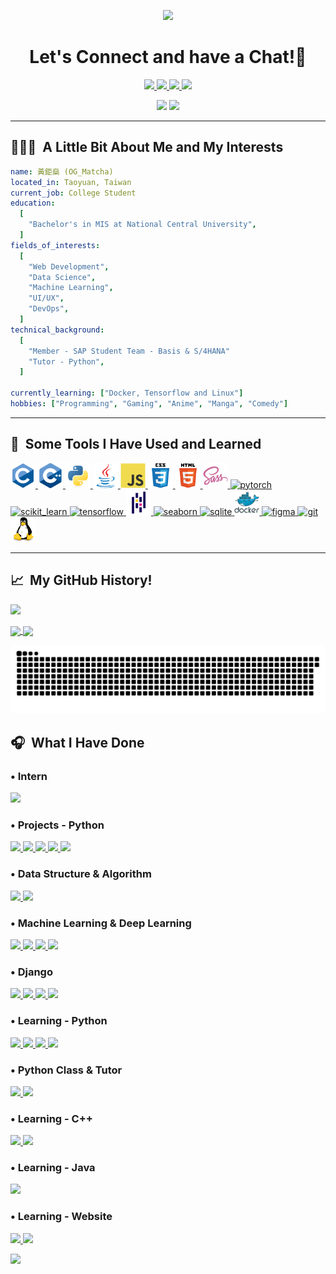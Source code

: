 <p align="center">
  <img src="https://capsule-render.vercel.app/api?type=waving&color=gradient&text=Hi!%20I'm%20OG_Matcha&height=100&section=header"/>
</p>

<h1 align="center">
  Let's Connect and have a Chat!💬
</h1>

<p align="center">
<a href="https://leetcode.com/OG_Matcha/">
  <img height="50" src="https://cdn.iconscout.com/icon/free/png-256/free-leetcode-3629476-3031539.png"/>
</a>
<a href="https://www.linkedin.com/in/ogmatcha/">
  <img height="50" src="https://user-images.githubusercontent.com/46517096/166973395-19676cd8-f8ec-4abf-83ff-da8243505b82.png"/>
</a>
<a href="https://www.facebook.com/littlejasonhuang/">
  <img height="50" src="https://i.pinimg.com/originals/d2/97/9b/d2979bd98ea37dd3ba4d31c20828ceed.png"/>
</a>
<a href="https://www.instagram.com/matcha_code/">
  <img height="50" src="https://user-images.githubusercontent.com/46517096/166974368-9798f39f-1f46-499c-b14e-81f0a3f83a06.png"/>
</a>
</p>

<p align="center">
  <img height="250" src= "https://i.imgur.com/CLmQxbH.gif">
  <img height="250" src= "https://github.com/OG-Matcha/OG-Matcha/assets/85878531/882e99ce-41ac-4a06-9a49-6d424b0f605b.gif">
</p>

---

<h2> 👨🏻‍💻 &nbsp;A Little Bit About Me and My Interests</h2>

```yaml
name: 黃鉅燊 (OG_Matcha)
located_in: Taoyuan, Taiwan
current_job: College Student
education:
  [
    "Bachelor's in MIS at National Central University",
  ]
fields_of_interests:
  [
    "Web Development",
    "Data Science",
    "Machine Learning",
    "UI/UX",
    "DevOps",
  ]
technical_background:
  [
    "Member - SAP Student Team - Basis & S/4HANA"
    "Tutor - Python",
  ]
  
currently_learning: ["Docker, Tensorflow and Linux"]
hobbies: ["Programming", "Gaming", "Anime", "Manga", "Comedy"]
```
  
---
  
<h2> 🚀 &nbsp;Some Tools I Have Used and Learned</h2>
<p align="left"> 
  <a href="https://www.cprogramming.com/" target="_blank" rel="noreferrer"> 
    <img src="https://raw.githubusercontent.com/devicons/devicon/master/icons/c/c-original.svg" alt="c" width="40" height="40"/> 
  </a> 
  <a href="https://www.w3schools.com/cpp/" target="_blank" rel="noreferrer"> 
    <img src="https://raw.githubusercontent.com/devicons/devicon/master/icons/cplusplus/cplusplus-original.svg" alt="cplusplus" width="40" height="40"/>
  </a> 
  <a href="https://www.python.org" target="_blank" rel="noreferrer"> 
    <img src="https://raw.githubusercontent.com/devicons/devicon/master/icons/python/python-original.svg" alt="python" width="40" height="40"/> 
  </a> 
  <a href="https://www.java.com" target="_blank" rel="noreferrer"> 
    <img src="https://raw.githubusercontent.com/devicons/devicon/master/icons/java/java-original.svg" alt="java" width="40" height="40"/> 
  </a> 
  <a href="https://developer.mozilla.org/en-US/docs/Web/JavaScript" target="_blank" rel="noreferrer"> 
    <img src="https://raw.githubusercontent.com/devicons/devicon/master/icons/javascript/javascript-original.svg" alt="javascript" width="40" height="40"/> 
  </a> 
  <a href="https://www.w3schools.com/css/" target="_blank" rel="noreferrer"> 
    <img src="https://raw.githubusercontent.com/devicons/devicon/master/icons/css3/css3-original-wordmark.svg" alt="css3" width="40" height="40"/>     </a> 
  <a href="https://www.w3.org/html/" target="_blank" rel="noreferrer"> 
    <img src="https://raw.githubusercontent.com/devicons/devicon/master/icons/html5/html5-original-wordmark.svg" alt="html5" width="40" height="40"/> 
  </a> 
  <a href="https://sass-lang.com" target="_blank" rel="noreferrer"> 
    <img src="https://raw.githubusercontent.com/devicons/devicon/master/icons/sass/sass-original.svg" alt="sass" width="40" height="40"/> 
  </a> 
  <a href="https://pytorch.org/" target="_blank" rel="noreferrer"> 
    <img src="https://www.vectorlogo.zone/logos/pytorch/pytorch-icon.svg" alt="pytorch" width="40" height="40"/> 
  </a> 
  <a href="https://scikit-learn.org/" target="_blank" rel="noreferrer"> 
    <img src="https://upload.wikimedia.org/wikipedia/commons/0/05/Scikit_learn_logo_small.svg" alt="scikit_learn" width="40" height="40"/> 
  </a> 
  <a href="https://www.tensorflow.org" target="_blank" rel="noreferrer"> 
    <img src="https://www.vectorlogo.zone/logos/tensorflow/tensorflow-icon.svg" alt="tensorflow" width="40" height="40"/> 
  </a> 
  <a href="https://pandas.pydata.org/" target="_blank" rel="noreferrer"> 
    <img src="https://raw.githubusercontent.com/devicons/devicon/2ae2a900d2f041da66e950e4d48052658d850630/icons/pandas/pandas-original.svg" alt="pandas" width="40" height="40"/> 
  <a href="https://seaborn.pydata.org/" target="_blank" rel="noreferrer"> 
    <img src="https://seaborn.pydata.org/_images/logo-mark-lightbg.svg" alt="seaborn" width="40" height="40"/> 
  </a>
  <a href="https://www.sqlite.org/" target="_blank" rel="noreferrer"> 
    <img src="https://www.vectorlogo.zone/logos/sqlite/sqlite-icon.svg" alt="sqlite" width="40" height="40"/> 
  </a> 
  <a href="https://www.docker.com/" target="_blank" rel="noreferrer">
    <img src="https://raw.githubusercontent.com/devicons/devicon/master/icons/docker/docker-original-wordmark.svg" alt="docker" width="40" height="40"/> 
  </a>
  <a href="https://www.figma.com/" target="_blank" rel="noreferrer"> 
    <img src="https://www.vectorlogo.zone/logos/figma/figma-icon.svg" alt="figma" width="40" height="40"/> 
  </a> 
  <a href="https://git-scm.com/" target="_blank" rel="noreferrer"> 
    <img src="https://www.vectorlogo.zone/logos/git-scm/git-scm-icon.svg" alt="git" width="40" height="40"/> 
  </a> 
  <a href="https://www.linux.org/" target="_blank" rel="noreferrer"> 
    <img src="https://raw.githubusercontent.com/devicons/devicon/master/icons/linux/linux-original.svg" alt="linux" width="40" height="40"/> 
  </a> 
</p>

---  

<h2> 📈 &nbsp;My GitHub History!</h2>

![](https://komarev.com/ghpvc/?username=OG-Matcha&color=brightgreen&style=plastic)

<a href="https://github.com/OG-Matcha">
  <img align="center" src="https://github-readme-stats-og-matcha.vercel.app/api?username=OG-Matcha&show_icons=true&theme=radical" />
</a>
<a href="https://github.com/OG-Matcha">
  <img align="center" src="https://github-readme-stats-og-matcha.vercel.app/api/top-langs/?username=OG-Matcha&layout=compact&hide=jupyter%20notebook&theme=radical" />
</a>

![Snake animation](https://github.com/OG-Matcha/OG-Matcha/blob/output/github-contribution-grid-snake-dark.svg)
 
<h2> 🎧 &nbsp;What I Have Done</h2>

<h3> • Intern </h3>
<a href="https://github.com/OG-Matcha/OIBSIP">
  <img height=100vw src="https://github-readme-stats.vercel.app/api/pin/?username=OG-Matcha&repo=OIBSIP&bg_color=0d1116&title_color=ce09ec&text_color=a4aacb&icon_color=007ec6&PAT_1"/>
</a>

<h3> • Projects - Python </h3>
<a href="https://github.com/OG-Matcha/Image-Generator">
  <img height=100vw src="https://github-readme-stats.vercel.app/api/pin/?username=OG-Matcha&repo=Image-Generator&bg_color=0d1116&title_color=ce09ec&text_color=a4aacb&icon_color=007ec6&PAT_1"/>
</a>
<a href="https://github.com/OG-Matcha/Battery-Alert">
  <img height=100vw src="https://github-readme-stats.vercel.app/api/pin/?username=OG-Matcha&repo=Battery-Alert&bg_color=0d1116&title_color=ce09ec&text_color=a4aacb&icon_color=007ec6&PAT_1"/>
</a>
<a href="https://github.com/OG-Matcha/PDFTransfer">
  <img height=100vw src="https://github-readme-stats.vercel.app/api/pin/?username=OG-Matcha&repo=PDFTransfer&bg_color=0d1116&title_color=ce09ec&text_color=a4aacb&icon_color=007ec6&PAT_1"/>
</a>
<a href="https://github.com/OG-Matcha/Matcha-News">
  <img height=85vw src="https://github-readme-stats.vercel.app/api/pin/?username=OG-Matcha&repo=Matcha-News&bg_color=0d1116&title_color=ce09ec&text_color=a4aacb&icon_color=007ec6&PAT_1"/>
</a>
<a href="https://github.com/OG-Matcha/Number-Guessing">
  <img height=85vw src="https://github-readme-stats.vercel.app/api/pin/?username=OG-Matcha&repo=Number-Guessing&bg_color=0d1116&title_color=ce09ec&text_color=a4aacb&icon_color=007ec6&PAT_1"/>
</a>

<h3> • Data Structure & Algorithm</h3>
<a href="https://github.com/OG-Matcha/LeetCode-Practice">
  <img height=100vw src="https://github-readme-stats.vercel.app/api/pin/?username=OG-Matcha&repo=LeetCode-Practice&bg_color=0d1116&title_color=ce09ec&text_color=a4aacb&icon_color=007ec6&PAT_1"/>
</a>
<a href="https://github.com/OG-Matcha/Searching-and-Sorting">
  <img height=100vw src="https://github-readme-stats.vercel.app/api/pin/?username=OG-Matcha&repo=Searching-and-Sorting&bg_color=0d1116&title_color=ce09ec&text_color=a4aacb&icon_color=007ec6&PAT_1"/>
</a>

<h3> • Machine Learning & Deep Learning</h3>
<a href="https://github.com/OG-Matcha/Scikit_Learn_FC">
  <img height=100vw src="https://github-readme-stats.vercel.app/api/pin/?username=OG-Matcha&repo=Scikit_Learn_FC&bg_color=0d1116&title_color=ce09ec&text_color=a4aacb&icon_color=007ec6&PAT_1"/>
</a>
<a href="https://github.com/OG-Matcha/Kaggle_Course">
  <img height=100vw src="https://github-readme-stats.vercel.app/api/pin/?username=OG-Matcha&repo=Kaggle_Course&bg_color=0d1116&title_color=ce09ec&text_color=a4aacb&icon_color=007ec6&PAT_1"/>
</a>
<a href="https://github.com/OG-Matcha/ML_2021_Spring">
  <img height=100vw src="https://github-readme-stats.vercel.app/api/pin/?username=OG-Matcha&repo=ML_2021_Spring&bg_color=0d1116&title_color=ce09ec&text_color=a4aacb&icon_color=007ec6&PAT_1"/>
</a>
<a href="https://github.com/OG-Matcha/Basic-TensorFlow">
  <img height=100vw src="https://github-readme-stats.vercel.app/api/pin/?username=OG-Matcha&repo=Basic-TensorFlow&bg_color=0d1116&title_color=ce09ec&text_color=a4aacb&icon_color=007ec6&PAT_1"/>
</a>

<h3> • Django</h3>
<a href="https://github.com/OG-Matcha/Django_Blog">
  <img height=100vw src="https://github-readme-stats.vercel.app/api/pin/?username=OG-Matcha&repo=Django_Blog&bg_color=0d1116&title_color=ce09ec&text_color=a4aacb&icon_color=007ec6&PAT_1"/>
</a>
<a href="https://github.com/OG-Matcha/Django_Weather">
  <img height=100vw src="https://github-readme-stats.vercel.app/api/pin/?username=OG-Matcha&repo=Django_Weather&bg_color=0d1116&title_color=ce09ec&text_color=a4aacb&icon_color=007ec6&PAT_1"/>
</a>
<a href="https://github.com/OG-Matcha/Django_Chat">
  <img height=100vw src="https://github-readme-stats.vercel.app/api/pin/?username=OG-Matcha&repo=Django_Chat&bg_color=0d1116&title_color=ce09ec&text_color=a4aacb&icon_color=007ec6&PAT_1"/>
</a>
<a href="https://github.com/OG-Matcha/Django_REST_Framework">
  <img height=100vw src="https://github-readme-stats.vercel.app/api/pin/?username=OG-Matcha&repo=Django_REST_Framework&bg_color=0d1116&title_color=ce09ec&text_color=a4aacb&icon_color=007ec6&PAT_1"/>
</a>

<h3> • Learning - Python</h3>
<a href="https://github.com/OG-Matcha/Learning_Seaborn">
  <img height=100vw src="https://github-readme-stats.vercel.app/api/pin/?username=OG-Matcha&repo=Learning_Seaborn&bg_color=0d1116&title_color=ce09ec&text_color=a4aacb&icon_color=007ec6&PAT_1"/>
</a>
<a href="https://github.com/OG-Matcha/FastAPI-Learning">
  <img height=100vw src="https://github-readme-stats.vercel.app/api/pin/?username=OG-Matcha&repo=FastAPI-Learning&bg_color=0d1116&title_color=ce09ec&text_color=a4aacb&icon_color=007ec6&PAT_1"/>
</a>
<a href="https://github.com/OG-Matcha/Web-Scraping">
  <img height=100vw src="https://github-readme-stats.vercel.app/api/pin/?username=OG-Matcha&repo=Web-Scraping&bg_color=0d1116&title_color=ce09ec&text_color=a4aacb&icon_color=007ec6&PAT_1"/>
</a>
<a href="https://github.com/OG-Matcha/NCU-Python-Calculus">
  <img height=100vw src="https://github-readme-stats.vercel.app/api/pin/?username=OG-Matcha&repo=NCU-Python-Calculus&bg_color=0d1116&title_color=ce09ec&text_color=a4aacb&icon_color=007ec6&PAT_1"/>
</a>
 
<h3> • Python Class & Tutor</h3>
<a href="https://github.com/OG-Matcha/Python-Class">
  <img height=100vw src="https://github-readme-stats.vercel.app/api/pin/?username=OG-Matcha&repo=Python-Class&bg_color=0d1116&title_color=ce09ec&text_color=a4aacb&icon_color=007ec6&PAT_1"/>
</a>
<a href="https://github.com/OG-Matcha/Tutor">
  <img height=100vw src="https://github-readme-stats.vercel.app/api/pin/?username=OG-Matcha&repo=Tutor&bg_color=0d1116&title_color=ce09ec&text_color=a4aacb&icon_color=007ec6&PAT_1"/>
</a>

<h3> • Learning - C++</h3>
<a href="https://github.com/OG-Matcha/NCU_Summer_CPP">
  <img height=100vw src="https://github-readme-stats.vercel.app/api/pin/?username=OG-Matcha&repo=NCU_Summer_CPP&bg_color=0d1116&title_color=ce09ec&text_color=a4aacb&icon_color=007ec6&PAT_1"/>
</a>
<a href="https://github.com/OG-Matcha/The-C-20-Masterclass-Source-Code-main">
  <img height=100vw src="https://github-readme-stats.vercel.app/api/pin/?username=OG-Matcha&repo=The-C-20-Masterclass-Source-Code-main&bg_color=0d1116&title_color=ce09ec&text_color=a4aacb&icon_color=007ec6&PAT_1"/>
</a>

<h3> • Learning - Java</h3>
<a href="https://github.com/OG-Matcha/NCU-MIS-Java">
  <img height=100vw src="https://github-readme-stats.vercel.app/api/pin/?username=OG-Matcha&repo=NCU-MIS-Java&bg_color=0d1116&title_color=ce09ec&text_color=a4aacb&icon_color=007ec6&PAT_1"/>
</a>

<h3> • Learning - Website</h3>
<a href="https://github.com/OG-Matcha/Taiwan-Project">
  <img height=120vw src="https://github-readme-stats.vercel.app/api/pin/?username=OG-Matcha&repo=Taiwan-Project&bg_color=0d1116&title_color=ce09ec&text_color=a4aacb&icon_color=007ec6&PAT_1"/>
</a>
<a href="https://github.com/OG-Matcha/Hawaii-Project">
  <img height=120vw src="https://github-readme-stats.vercel.app/api/pin/?username=OG-Matcha&repo=Hawaii-Project&bg_color=0d1116&title_color=ce09ec&text_color=a4aacb&icon_color=007ec6&PAT_1"/>
</a>

<p align="left">
  <img src="https://capsule-render.vercel.app/api?type=waving&color=gradient&height=100&section=footer"/>
</p>
